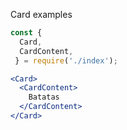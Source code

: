 Card examples

``` jsx
const {
  Card,
  CardContent,
 } = require('./index');

<Card>
  <CardContent>
    Batatas
  </CardContent>
</Card>
```
